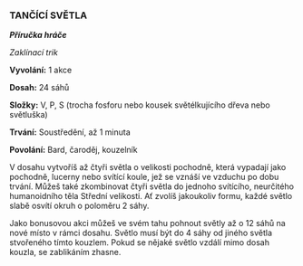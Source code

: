 ### TANČÍCÍ SVĚTLA

***Příručka hráče***

*Zaklínací trik*

**Vyvolání:** 1 akce

**Dosah:** 24 sáhů

**Složky:** V, P, S (trocha fosforu nebo kousek světélkujícího dřeva nebo světluška)

**Trvání:** Soustředění, až 1 minuta

**Povolání:** Bard, čaroděj, kouzelník

V dosahu vytvoříš až čtyři světla o velikosti pochodně, která vypadají jako pochodně, lucerny nebo svítící koule, jež se vznáší ve vzduchu po dobu trvání. Můžeš také zkombinovat čtyři světla do jednoho svítícího, neurčitého humanoidního těla Střední velikosti. Ať zvolíš jakoukoliv formu, každé světlo slabě osvítí okruh o poloměru 2 sáhy. 

Jako bonusovou akci můžeš ve svém tahu pohnout světly až o 12 sáhů na nové místo v rámci dosahu. Světlo musí být do 4 sáhy od jiného světla stvořeného tímto kouzlem. Pokud se nějaké světlo vzdálí mimo dosah kouzla, se zablikáním zhasne.